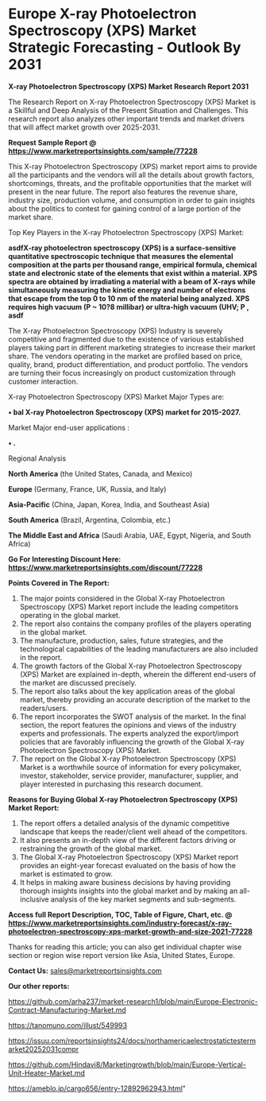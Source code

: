 # Europe X-ray Photoelectron Spectroscopy (XPS) Market Strategic Forecasting - Outlook By 2031

<strong>X-ray Photoelectron Spectroscopy (XPS) Market Research Report 2031</strong>

The Research Report on X-ray Photoelectron Spectroscopy (XPS) Market is a Skillful and Deep Analysis of the Present Situation and Challenges. This research report also analyzes other important trends and market drivers that will affect market growth over 2025-2031.

<strong>Request Sample Report @ <a href=https://www.marketreportsinsights.com/sample/77228>https://www.marketreportsinsights.com/sample/77228</a></strong>

This X-ray Photoelectron Spectroscopy (XPS) market report aims to provide all the participants and the vendors will all the details about growth factors, shortcomings, threats, and the profitable opportunities that the market will present in the near future. The report also features the revenue share, industry size, production volume, and consumption in order to gain insights about the politics to contest for gaining control of a large portion of the market share.

Top Key Players in the X-ray Photoelectron Spectroscopy (XPS) Market:

<strong>asdfX-ray photoelectron spectroscopy (XPS) is a surface-sensitive quantitative spectroscopic technique that measures the elemental composition at the parts per thousand range, empirical formula, chemical state and electronic state of the elements that exist within a material. XPS spectra are obtained by irradiating a material with a beam of X-rays while simultaneously measuring the kinetic energy and number of electrons that escape from the top 0 to 10 nm of the material being analyzed. XPS requires high vacuum (P ~ 10?8 millibar) or ultra-high vacuum (UHV; P , asdf</strong>

The X-ray Photoelectron Spectroscopy (XPS) Industry is severely competitive and fragmented due to the existence of various established players taking part in different marketing strategies to increase their market share. The vendors operating in the market are profiled based on price, quality, brand, product differentiation, and product portfolio. The vendors are turning their focus increasingly on product customization through customer interaction.

X-ray Photoelectron Spectroscopy (XPS) Market Major Types are:

<strong>• bal X-ray Photoelectron Spectroscopy (XPS) market for 2015-2027.</strong>

Market Major end-user applications :

<strong>• .</strong>

Regional Analysis

</u><strong><b>North America</b></strong> (the United States, Canada, and Mexico)

<strong><b>Europe </b></strong>(Germany, France, UK, Russia, and Italy)

<strong><b>Asia-Pacific</b></strong> (China, Japan, Korea, India, and Southeast Asia)

<strong><b>South America</b></strong> (Brazil, Argentina, Colombia, etc.)

<strong><b>The Middle East and Africa</b></strong> (Saudi Arabia, UAE, Egypt, Nigeria, and South Africa)

<strong>Go For Interesting Discount Here: <a href=https://www.marketreportsinsights.com/discount/77228>https://www.marketreportsinsights.com/discount/77228</a></strong>

<strong>Points Covered in The Report:</strong>
<ol>
  <li>The major points considered in the Global X-ray Photoelectron Spectroscopy (XPS) Market report include the leading competitors operating in the global market.</li>
  <li>The report also contains the company profiles of the players operating in the global market.</li>
  <li>The manufacture, production, sales, future strategies, and the technological capabilities of the leading manufacturers are also included in the report.</li>
  <li>The growth factors of the Global X-ray Photoelectron Spectroscopy (XPS) Market are explained in-depth, wherein the different end-users of the market are discussed precisely.</li>
  <li>The report also talks about the key application areas of the global market, thereby providing an accurate description of the market to the readers/users.</li>
  <li>The report incorporates the SWOT analysis of the market. In the final section, the report features the opinions and views of the industry experts and professionals. The experts analyzed the export/import policies that are favorably influencing the growth of the Global X-ray Photoelectron Spectroscopy (XPS) Market.</li>
  <li>The report on the Global X-ray Photoelectron Spectroscopy (XPS) Market is a worthwhile source of information for every policymaker, investor, stakeholder, service provider, manufacturer, supplier, and player interested in purchasing this research document.</li>
</ol>
<strong>Reasons for Buying Global X-ray Photoelectron Spectroscopy (XPS) Market Report:</strong>

<ol>
  <li>The report offers a detailed analysis of the dynamic competitive landscape that keeps the reader/client well ahead of the competitors.</li>
  <li>It also presents an in-depth view of the different factors driving or restraining the growth of the global market.</li>
  <li>The Global X-ray Photoelectron Spectroscopy (XPS) Market report provides an eight-year forecast evaluated on the basis of how the market is estimated to grow.</li>
  <li>It helps in making aware business decisions by having providing thorough insights insights into the global market and by making an all-inclusive analysis of the key market segments and sub-segments.</li>
</ol>
<strong>Access full Report Description, TOC, Table of Figure, Chart, etc. @ <a href=https://www.marketreportsinsights.com/industry-forecast/x-ray-photoelectron-spectroscopy-xps-market-growth-and-size-2021-77228>https://www.marketreportsinsights.com/industry-forecast/x-ray-photoelectron-spectroscopy-xps-market-growth-and-size-2021-77228</a></strong>


Thanks for reading this article; you can also get individual chapter wise section or region wise report version like Asia, United States, Europe.

<strong>Contact Us:</strong>
sales@marketreportsinsights.com

<strong>Our other reports:</strong>

<a href=https://github.com/arha237/market-research1/blob/main/Europe-Electronic-Contract-Manufacturing-Market.md>https://github.com/arha237/market-research1/blob/main/Europe-Electronic-Contract-Manufacturing-Market.md</a>

<a href=https://tanomuno.com/illust/549993>https://tanomuno.com/illust/549993</a>

<a href=https://issuu.com/reportsinsights24/docs/northamericaelectrostatictestermarket20252031compr>https://issuu.com/reportsinsights24/docs/northamericaelectrostatictestermarket20252031compr</a>

<a href=https://github.com/Hindavi8/Marketingrowth/blob/main/Europe-Vertical-Unit-Heater-Market.md>https://github.com/Hindavi8/Marketingrowth/blob/main/Europe-Vertical-Unit-Heater-Market.md</a>

<a href=https://ameblo.jp/cargo656/entry-12892962943.html>https://ameblo.jp/cargo656/entry-12892962943.html</a>"
